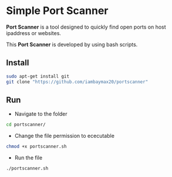 
# Simple Port Scanner


**Port Scanner** is a tool designed to quickly find open ports on host ipaddress or websites.

This **Port Scanner** is developed by using bash scripts.


## Install
```bash
sudo apt-get install git
git clone "https://github.com/iambaymax20/portscanner"
```

## Run

* Navigate to the folder
```bash
cd portscanner/
```

* Change the file permission to ececutable
```bash
chmod +x portscanner.sh
```
* Run the file
```bash
./portscanner.sh
```
